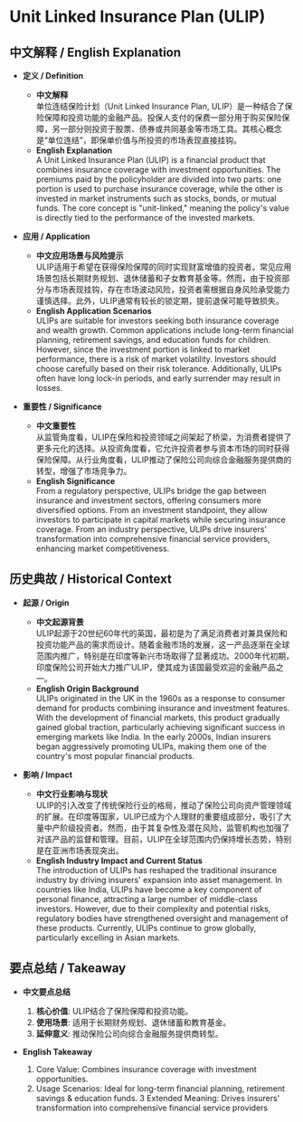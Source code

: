 # Unit Linked Insurance Plan (ULIP)

## 中文解释 / English Explanation

* **定义 / Definition**  
  - **中文解释**  
    单位连结保险计划（Unit Linked Insurance Plan, ULIP）是一种结合了保险保障和投资功能的金融产品。投保人支付的保费一部分用于购买保险保障，另一部分则投资于股票、债券或共同基金等市场工具。其核心概念是“单位连结”，即保单价值与所投资的市场表现直接挂钩。  
  - **English Explanation**  
    A Unit Linked Insurance Plan (ULIP) is a financial product that combines insurance coverage with investment opportunities. The premiums paid by the policyholder are divided into two parts: one portion is used to purchase insurance coverage, while the other is invested in market instruments such as stocks, bonds, or mutual funds. The core concept is "unit-linked," meaning the policy's value is directly tied to the performance of the invested markets.

* **应用 / Application**  
  - **中文应用场景与风险提示**  
    ULIP适用于希望在获得保险保障的同时实现财富增值的投资者。常见应用场景包括长期财务规划、退休储蓄和子女教育基金等。然而，由于投资部分与市场表现挂钩，存在市场波动风险，投资者需根据自身风险承受能力谨慎选择。此外，ULIP通常有较长的锁定期，提前退保可能导致损失。  
  - **English Application Scenarios**  
    ULIPs are suitable for investors seeking both insurance coverage and wealth growth. Common applications include long-term financial planning, retirement savings, and education funds for children. However, since the investment portion is linked to market performance, there is a risk of market volatility. Investors should choose carefully based on their risk tolerance. Additionally, ULIPs often have long lock-in periods, and early surrender may result in losses.

* **重要性 / Significance**  
  - **中文重要性**  
    从监管角度看，ULIP在保险和投资领域之间架起了桥梁，为消费者提供了更多元化的选择。从投资角度看，它允许投资者参与资本市场的同时获得保险保障。从行业角度看，ULIP推动了保险公司向综合金融服务提供商的转型，增强了市场竞争力。  
  - **English Significance**  
    From a regulatory perspective, ULIPs bridge the gap between insurance and investment sectors, offering consumers more diversified options. From an investment standpoint, they allow investors to participate in capital markets while securing insurance coverage. From an industry perspective, ULIPs drive insurers' transformation into comprehensive financial service providers, enhancing market competitiveness.

## 历史典故 / Historical Context

* **起源 / Origin**  
  - **中文起源背景**  
    ULIP起源于20世纪60年代的英国，最初是为了满足消费者对兼具保险和投资功能产品的需求而设计。随着金融市场的发展，这一产品逐渐在全球范围内推广，特别是在印度等新兴市场取得了显著成功。2000年代初期，印度保险公司开始大力推广ULIP，使其成为该国最受欢迎的金融产品之一。  
  - **English Origin Background**  
    ULIPs originated in the UK in the 1960s as a response to consumer demand for products combining insurance and investment features. With the development of financial markets, this product gradually gained global traction, particularly achieving significant success in emerging markets like India. In the early 2000s, Indian insurers began aggressively promoting ULIPs, making them one of the country's most popular financial products.

* **影响 / Impact**  
  - **中文行业影响与现状**  
    ULIP的引入改变了传统保险行业的格局，推动了保险公司向资产管理领域的扩展。在印度等国家，ULIP已成为个人理财的重要组成部分，吸引了大量中产阶级投资者。然而，由于其复杂性及潜在风险，监管机构也加强了对该产品的监督和管理。目前，ULIP在全球范围内仍保持增长态势，特别是在亚洲市场表现突出。  
  - **English Industry Impact and Current Status**  
    The introduction of ULIPs has reshaped the traditional insurance industry by driving insurers' expansion into asset management. In countries like India, ULIPs have become a key component of personal finance, attracting a large number of middle-class investors. However, due to their complexity and potential risks, regulatory bodies have strengthened oversight and management of these products. Currently, ULIPs continue to grow globally, particularly excelling in Asian markets.

## 要点总结 / Takeaway

* **中文要点总结**
  1. **核心价值**: ULIP结合了保险保障和投资功能。
  2. **使用场景**: 适用于长期财务规划、退休储蓄和教育基金。
  3. **延伸意义**: 推动保险公司向综合金融服务提供商转型。

* **English Takeaway**
  1. Core Value: Combines insurance coverage with investment opportunities.
  2. Usage Scenarios: Ideal for long-term financial planning, retirement savings & education funds.
  3 Extended Meaning: Drives insurers' transformation into comprehensive financial service providers